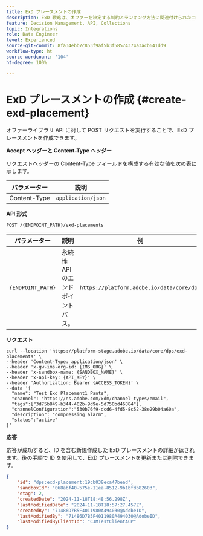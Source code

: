 ```yaml
---
title: ExD プレースメントの作成
description: ExD 戦略は、オファーを決定する制約とランキング方法に関連付けられたコレクションで構成されます。
feature: Decision Management, API, Collections
topic: Integrations
role: Data Engineer
level: Experienced
source-git-commit: 8fa34ebb7c853f9af5b3f58574374a3acb641dd9
workflow-type: ht
source-wordcount: '104'
ht-degree: 100%

---
```


# ExD プレースメントの作成 {#create-exd-placement}

オファーライブラリ API に対して POST リクエストを実行することで、ExD プレースメントを作成できます。

**Accept ヘッダーと Content-Type ヘッダー**

リクエストヘッダーの Content-Type フィールドを構成する有効な値を次の表に示します。

| パラメーター | 説明 |
| --------- | ----------- |
| Content-Type | `application/json` |

**API 形式**

```http
POST /{ENDPOINT_PATH}/exd-placements
```

| パラメーター | 説明 | 例 |
| --------- | ----------- | ------- |
| `{ENDPOINT_PATH}` | 永続性 API のエンドポイントパス。 | `https://platform.adobe.io/data/core/dps` |

**リクエスト**

```shell
curl --location 'https://platform-stage.adobe.io/data/core/dps/exd-placements' \
--header 'Content-Type: application/json' \
--header 'x-gw-ims-org-id: {IMS_ORG}' \
--header 'x-sandbox-name: {SANDBOX_NAME}' \
--header 'x-api-key: {API_KEY}' \
--header 'Authorization: Bearer {ACCESS_TOKEN}' \
--data '{
  "name": "Test Exd Placement1 Pants",
  "channel": "https://ns.adobe.com/xdm/channel-types/email",
  "tags":["3d75b849-b344-402b-9d9e-5d750bd46884"],
  "channelConfiguration":"530b76f9-dcd6-4fd5-8c52-38e29b04a60a",
  "description": "compressing alarm",
  "status":"active"
}'
```

**応答**

応答が成功すると、ID を含む新規作成した ExD プレースメントの詳細が返されます。後の手順で ID を使用して、ExD プレースメントを更新または削除できます。

```json
{
    "id": "dps:exd-placement:19cb038eca47bead",
    "sandboxId": "068abf40-575e-11ea-8512-9b1bfdb82603",
    "etag": 2,
    "createdDate": "2024-11-18T18:48:56.298Z",
    "lastModifiedDate": "2024-11-18T18:57:27.457Z",
    "createdBy": "71486D7B5F4011980A494030@AdobeID",
    "lastModifiedBy": "71486D7B5F4011980A494030@AdobeID",
    "lastModifiedByClientId": "CJMTestClientACP"
}
```

